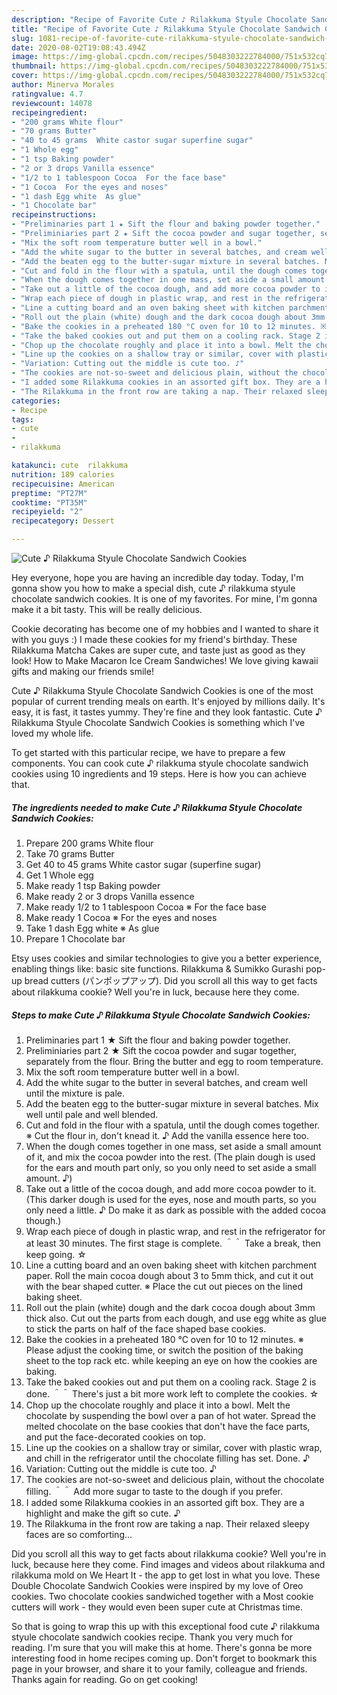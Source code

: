 ```yaml
---
description: "Recipe of Favorite Cute ♪ Rilakkuma Styule Chocolate Sandwich Cookies"
title: "Recipe of Favorite Cute ♪ Rilakkuma Styule Chocolate Sandwich Cookies"
slug: 1081-recipe-of-favorite-cute-rilakkuma-styule-chocolate-sandwich-cookies
date: 2020-08-02T19:08:43.494Z
image: https://img-global.cpcdn.com/recipes/5048303222784000/751x532cq70/cute-♪-rilakkuma-styule-chocolate-sandwich-cookies-recipe-main-photo.jpg
thumbnail: https://img-global.cpcdn.com/recipes/5048303222784000/751x532cq70/cute-♪-rilakkuma-styule-chocolate-sandwich-cookies-recipe-main-photo.jpg
cover: https://img-global.cpcdn.com/recipes/5048303222784000/751x532cq70/cute-♪-rilakkuma-styule-chocolate-sandwich-cookies-recipe-main-photo.jpg
author: Minerva Morales
ratingvalue: 4.7
reviewcount: 14078
recipeingredient:
- "200 grams White flour"
- "70 grams Butter"
- "40 to 45 grams  White castor sugar superfine sugar"
- "1 Whole egg"
- "1 tsp Baking powder"
- "2 or 3 drops Vanilla essence"
- "1/2 to 1 tablespoon Cocoa  For the face base"
- "1 Cocoa  For the eyes and noses"
- "1 dash Egg white  As glue"
- "1 Chocolate bar"
recipeinstructions:
- "Preliminaries part 1 ★ Sift the flour and baking powder together."
- "Preliminiaries part 2 ★ Sift the cocoa powder and sugar together, separately from the flour. Bring the butter and egg to room temperature."
- "Mix the soft room temperature butter well in a bowl."
- "Add the white sugar to the butter in several batches, and cream well until the mixture is pale."
- "Add the beaten egg to the butter-sugar mixture in several batches. Mix well until pale and well blended."
- "Cut and fold in the flour with a spatula, until the dough comes together. ※ Cut the flour in, don&#39;t knead it. ♪ Add the vanilla essence here too."
- "When the dough comes together in one mass, set aside a small amount of it, and mix the cocoa powder into the rest. (The plain dough is used for the ears and mouth part only, so you only need to set aside a small amount. ♪)"
- "Take out a little of the cocoa dough, and add more cocoa powder to it. (This darker dough is used for the eyes, nose and mouth parts, so you only need a little. ♪ Do make it as dark as possible with the added cocoa though.)"
- "Wrap each piece of dough in plastic wrap, and rest in the refrigerator for at least 30 minutes. The first stage is complete. ＾＾  Take a break, then keep going. ☆"
- "Line a cutting board and an oven baking sheet with kitchen parchment paper. Roll the main cocoa dough about 3 to 5mm thick, and cut it out with the bear shaped cutter. ※ Place the cut out pieces on the lined baking sheet."
- "Roll out the plain (white) dough and the dark cocoa dough about 3mm thick also. Cut out the parts from each dough, and use egg white as glue to stick the parts on half of the face shaped base cookies."
- "Bake the cookies in a preheated 180 °C oven for 10 to 12 minutes. ※ Please adjust the cooking time, or switch the position of the baking sheet to the top rack etc. while keeping an eye on how the cookies are baking."
- "Take the baked cookies out and put them on a cooling rack. Stage 2 is done. ＾＾ There&#39;s just a bit more work left to complete the cookies. ☆"
- "Chop up the chocolate roughly and place it into a bowl. Melt the chocolate by suspending the bowl over a pan of hot water. Spread the melted chocolate on the base cookies that don&#39;t have the face parts, and put the face-decorated cookies on top."
- "Line up the cookies on a shallow tray or similar, cover with plastic wrap, and chill in the refrigerator until the chocolate filling has set. Done. ♪"
- "Variation: Cutting out the middle is cute too. ♪"
- "The cookies are not-so-sweet and delicious plain, without the chocolate filling. ＾＾ Add more sugar to taste to the dough if you prefer."
- "I added some Rilakkuma cookies in an assorted gift box. They are a highlight and make the gift so cute. ♪"
- "The Rilakkuma in the front row are taking a nap. Their relaxed sleepy faces are so comforting..."
categories:
- Recipe
tags:
- cute
- 
- rilakkuma

katakunci: cute  rilakkuma 
nutrition: 189 calories
recipecuisine: American
preptime: "PT27M"
cooktime: "PT35M"
recipeyield: "2"
recipecategory: Dessert

---
```



![Cute ♪ Rilakkuma Styule Chocolate Sandwich Cookies](https://img-global.cpcdn.com/recipes/5048303222784000/751x532cq70/cute-♪-rilakkuma-styule-chocolate-sandwich-cookies-recipe-main-photo.jpg)

Hey everyone, hope you are having an incredible day today. Today, I'm gonna show you how to make a special dish, cute ♪ rilakkuma styule chocolate sandwich cookies. It is one of my favorites. For mine, I'm gonna make it a bit tasty. This will be really delicious.

Cookie decorating has become one of my hobbies and I wanted to share it with you guys :) I made these cookies for my friend&#39;s birthday. These Rilakkuma Matcha Cakes are super cute, and taste just as good as they look! How to Make Macaron Ice Cream Sandwiches! We love giving kawaii gifts and making our friends smile!

Cute ♪ Rilakkuma Styule Chocolate Sandwich Cookies is one of the most popular of current trending meals on earth. It's enjoyed by millions daily. It's easy, it is fast, it tastes yummy. They're fine and they look fantastic. Cute ♪ Rilakkuma Styule Chocolate Sandwich Cookies is something which I've loved my whole life.


To get started with this particular recipe, we have to prepare a few components. You can cook cute ♪ rilakkuma styule chocolate sandwich cookies using 10 ingredients and 19 steps. Here is how you can achieve that.

<!--inarticleads1-->

##### The ingredients needed to make Cute ♪ Rilakkuma Styule Chocolate Sandwich Cookies:

1. Prepare 200 grams White flour
1. Take 70 grams Butter
1. Get 40 to 45 grams  White castor sugar (superfine sugar)
1. Get 1 Whole egg
1. Make ready 1 tsp Baking powder
1. Make ready 2 or 3 drops Vanilla essence
1. Make ready 1/2 to 1 tablespoon Cocoa ※ For the face base
1. Make ready 1 Cocoa ※ For the eyes and noses
1. Take 1 dash Egg white ※ As glue
1. Prepare 1 Chocolate bar


Etsy uses cookies and similar technologies to give you a better experience, enabling things like: basic site functions. Rilakkuma &amp; Sumikko Gurashi pop-up bread cutters (パンポップアップ). Did you scroll all this way to get facts about rilakkuma cookie? Well you&#39;re in luck, because here they come. 

<!--inarticleads2-->

##### Steps to make Cute ♪ Rilakkuma Styule Chocolate Sandwich Cookies:

1. Preliminaries part 1 ★ Sift the flour and baking powder together.
1. Preliminiaries part 2 ★ Sift the cocoa powder and sugar together, separately from the flour. Bring the butter and egg to room temperature.
1. Mix the soft room temperature butter well in a bowl.
1. Add the white sugar to the butter in several batches, and cream well until the mixture is pale.
1. Add the beaten egg to the butter-sugar mixture in several batches. Mix well until pale and well blended.
1. Cut and fold in the flour with a spatula, until the dough comes together. ※ Cut the flour in, don&#39;t knead it. ♪ Add the vanilla essence here too.
1. When the dough comes together in one mass, set aside a small amount of it, and mix the cocoa powder into the rest. (The plain dough is used for the ears and mouth part only, so you only need to set aside a small amount. ♪)
1. Take out a little of the cocoa dough, and add more cocoa powder to it. (This darker dough is used for the eyes, nose and mouth parts, so you only need a little. ♪ Do make it as dark as possible with the added cocoa though.)
1. Wrap each piece of dough in plastic wrap, and rest in the refrigerator for at least 30 minutes. The first stage is complete. ＾＾  Take a break, then keep going. ☆
1. Line a cutting board and an oven baking sheet with kitchen parchment paper. Roll the main cocoa dough about 3 to 5mm thick, and cut it out with the bear shaped cutter. ※ Place the cut out pieces on the lined baking sheet.
1. Roll out the plain (white) dough and the dark cocoa dough about 3mm thick also. Cut out the parts from each dough, and use egg white as glue to stick the parts on half of the face shaped base cookies.
1. Bake the cookies in a preheated 180 °C oven for 10 to 12 minutes. ※ Please adjust the cooking time, or switch the position of the baking sheet to the top rack etc. while keeping an eye on how the cookies are baking.
1. Take the baked cookies out and put them on a cooling rack. Stage 2 is done. ＾＾ There&#39;s just a bit more work left to complete the cookies. ☆
1. Chop up the chocolate roughly and place it into a bowl. Melt the chocolate by suspending the bowl over a pan of hot water. Spread the melted chocolate on the base cookies that don&#39;t have the face parts, and put the face-decorated cookies on top.
1. Line up the cookies on a shallow tray or similar, cover with plastic wrap, and chill in the refrigerator until the chocolate filling has set. Done. ♪
1. Variation: Cutting out the middle is cute too. ♪
1. The cookies are not-so-sweet and delicious plain, without the chocolate filling. ＾＾ Add more sugar to taste to the dough if you prefer.
1. I added some Rilakkuma cookies in an assorted gift box. They are a highlight and make the gift so cute. ♪
1. The Rilakkuma in the front row are taking a nap. Their relaxed sleepy faces are so comforting...


Did you scroll all this way to get facts about rilakkuma cookie? Well you&#39;re in luck, because here they come. Find images and videos about rilakkuma and rilakkuma mold on We Heart It - the app to get lost in what you love. These Double Chocolate Sandwich Cookies were inspired by my love of Oreo cookies. Two chocolate cookies sandwiched together with a Most cookie cutters will work - they would even been super cute at Christmas time. 

So that is going to wrap this up with this exceptional food cute ♪ rilakkuma styule chocolate sandwich cookies recipe. Thank you very much for reading. I'm sure that you will make this at home. There's gonna be more interesting food in home recipes coming up. Don't forget to bookmark this page in your browser, and share it to your family, colleague and friends. Thanks again for reading. Go on get cooking!
